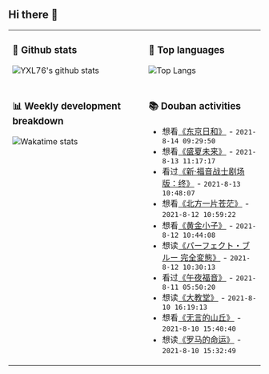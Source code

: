 ## Hi there 👋

<table>
<tr>
<td valign="top" width="54%">

### 🔭 Github stats

![YXL76's github stats](https://github-readme-stats.yxl76.vercel.app/api?username=YXL76&count_private=true&show_icons=true&include_all_commits=true&theme=prussian&line_height=28&disable_animations=true)

</td>

<td valign="top" width="46%">

### 🌱 Top languages

![Top Langs](https://github-readme-stats.yxl76.vercel.app/api/top-langs/?username=YXL76&layout=compact&theme=prussian&langs_count=8&hide=HTML,CSS,SCSS)

</td>
</tr>
<tr>
<td valign="top" width="54%">

### 📊 Weekly development breakdown

![Wakatime stats](https://github-readme-stats.yxl76.vercel.app/api/wakatime?username=YXL76&layout=compact&theme=prussian)


</td>
<td valign="top" width="46%">

### 📚 Douban activities

- 想看[《东京日和》](http://movie.douban.com/subject/1299607/) - `2021-8-14 09:29:50`
- 想看[《盛夏未来》](http://movie.douban.com/subject/35158124/) - `2021-8-13 11:17:17`
- 看过[《新·福音战士剧场版：终》](http://movie.douban.com/subject/10428501/) - `2021-8-13 10:48:07`
- 想看[《北方一片苍茫》](http://movie.douban.com/subject/27079318/) - `2021-8-12 10:59:22`
- 想看[《黄金小子》](http://movie.douban.com/subject/1971681/) - `2021-8-12 10:44:08`
- 想读[《パーフェクト・ブルー 完全変態》](https://book.douban.com/subject/3817357/) - `2021-8-12 10:30:13`
- 看过[《午夜福音》](http://movie.douban.com/subject/34996025/) - `2021-8-11 05:50:20`
- 想读[《大教堂》](https://book.douban.com/subject/35023455/) - `2021-8-10 16:19:13`
- 想看[《无言的山丘》](http://movie.douban.com/subject/1298944/) - `2021-8-10 15:40:40`
- 想读[《罗马的命运》](https://book.douban.com/subject/34432189/) - `2021-8-10 15:32:49`

</td>
</tr>
</table>

<!--
**YXL76/YXL76** is a ✨ _special_ ✨ repository because its `README.md` (this file) appears on your GitHub profile.

Here are some ideas to get you started:

- 🔭 I’m currently working on ...
- 🌱 I’m currently learning ...
- 👯 I’m looking to collaborate on ...
- 🤔 I’m looking for help with ...
- 💬 Ask me about ...
- 📫 How to reach me: ...
- 😄 Pronouns: ...
- ⚡ Fun fact: ...
-->
